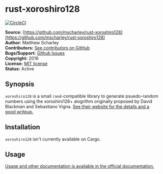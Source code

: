# rust-xoroshiro128

[![CircleCI](https://circleci.com/gh/mscharley/rust-xoroshiro128/tree/master.svg?style=svg)](https://circleci.com/gh/mscharley/rust-xoroshiro128/tree/master)

**Source:** [https://github.com/mscharley/rust-xoroshiro128](https://github.com/mscharley/rust-xoroshiro128)  
**Author:** Matthew Scharley  
**Contributors:** [See contributors on GitHub][gh-contrib]  
**Bugs/Support:** [Github Issues][gh-issues]  
**Copyright:** 2016  
**License:** [MIT license][license]  
**Status:** Active

## Synopsis

`xoroshiro128` is a small `rand`-compatible library to generate psuedo-random numbers using the xoroshiro128+ alogrithm
originally proposed by David Blackman and Sebastiano Vigna. [See their website for the details and a good writeup.][xoroshiro]

## Installation

`xoroshiro128` isn't currently available on Cargo.

## Usage

[Usage and other documentation is available in the official documentation.][documentation]

  [gh-contrib]: https://github.com/mscharley/rust-xoroshiro128/graphs/contributors
  [gh-issues]: https://github.com/mscharley/rust-xoroshiro128/issues
  [license]: https://github.com/mscharley/rust-xoroshiro128/blob/master/LICENSE.md
  [xoroshiro]: http://xoroshiro.di.unimi.it/
  [documentation]: https://mscharley.github.io/rust-xoroshiro128/
